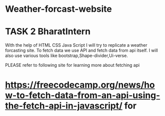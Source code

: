 # Weather-forcast-website

# TASK 2 BharatIntern 
With the help of HTML CSS Java Script I will try to replicate a weather forcasting site.
To fetch data we use API and fetch data from api itself.
I will also use various tools like bootstrap,Shape-divider,Ui-verse.

PLEASE refer to following site for learning more about fetching api

#  https://freecodecamp.org/news/how-to-fetch-data-from-an-api-using-the-fetch-api-in-javascript/ for 
